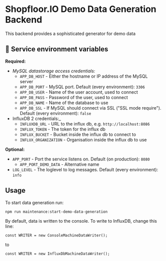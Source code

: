 # Shopfloor.IO Demo Data Generation Backend

This backend provides a sophisticated generator for demo data

## 🔌 Service environment variables

__Required:__

 - _MySQL datastorage access credentials:_
   - `APP_DB_HOST` - Either the hostname or IP address of the MySQL server
   - `APP_DB_PORT` - MySQL port. Default (every environment): `3306`
   - `APP_DB_USER` - Name of the user account, used to connect
   - `APP_DB_PASS` - Password of the user, used to connect
   - `APP_DB_NAME` - Name of the database to use
   - `APP_DB_SSL` - If MySQL should connect via SSL ("SSL mode require"). Default (every environment): `false`
 - InfluxDB 2 credentials:_
   - `INFLUXDB_URL` - URL to the influx db, e.g. `http://localhost:8086`
   - `INFLUX_TOKEN` - The token for the influx db
   - `INFLUX_BUCKET` - Bucket inside the influx db to connect to
   - `INFLUX_ORGANIZATION` - Organisation inside the influx db to use

__Optional:__

 - `APP_PORT` - Port the service listens on. Default (on production): `8080`
   - `APP_PORT_DEMO_DATA` - Alternative name
 - `LOG_LEVEL` - The loglevel to log messages. Default (every environment): `info`
## Usage

To start data generation run:

```
npm run maintenance:start-demo-data-generation
```

By default, data is written to the console. To write to InfluxDB, change this line:

```
const WRITER = new ConsoleMachineDataWriter();
```
to
```
const WRITER = new InfluxDbMachineDataWriter();
```
